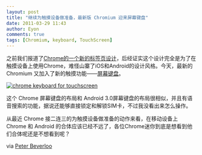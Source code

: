 ```yaml
---
layout: post
title: "继续为触摸设备做准备，最新版 Chromium 迎来屏幕键盘"
date: 2011-03-29 11:43
author: Eyon
comments: true
tags: [Chromium, keyboard, TouchScreen]
---
```

之前我们报道了[Chrome的一个新的标签页设计](http://www.chromi.org/archives/11017)，后经证实这个设计完全是为了在触摸设备上使用Chrome，难怪山寨了iOS和Android的设计风格。今天，最新的 Chromium 又加入了新的触摸功能——[屏幕键盘](http://src.chromium.org/viewvc/chrome/trunk/src/chrome/browser/resources/keyboard/index.html)。

<a href="http://img.chromi.org/2011/03/chrome-keyboard-for-touchscreen.png">![](http://img.chromi.org/2011/03/chrome-keyboard-for-touchscreen.png "chrome keyboard for touchscreen")</a>

这个 Chrome 屏幕键盘的布局和 Android 3.0屏幕键盘的布局很相似，并且有语音搜索的功能，据说还能够直接锁定和解锁SIM卡，不过我没看出来怎么操作。

从最近 Chrome 接二连三的为触摸设备做准备的动作来看，在移动设备上 Chrome 和 Android 的合体应该已经不远了，各位Chrome迷你到底是想看到他们合体呢还是不想看到呢？

via [Peter Beverloo](http://peter.sh/2011/03/chromes-new-keyboard-the-css4-matches-selector-and-line-box-contain/)
